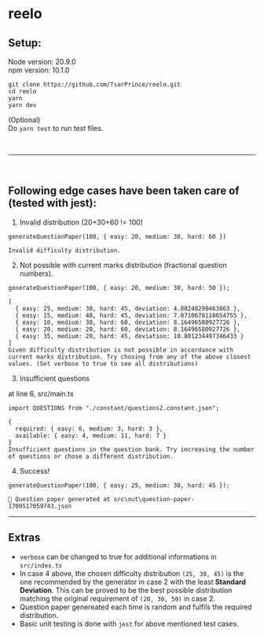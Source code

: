 # reelo

## Setup:

Node version: 20.9.0<br/>
npm version: 10.1.0

```
git clone https://github.com/TsarPrince/reelo.git
cd reelo
yarn
yarn dev
```

(Optional)<br>
Do `yarn test` to run test files.

<br><hr><br>

## Following edge cases have been taken care of (tested with jest):

1. Invalid distribution (20+30+60 != 100)

`generateQuestionPaper(100, { easy: 20, medium: 30, hard: 60 })`

```
Invalid difficulty distribution.
```

2. Not possible with current marks distribution (fractional question numbers).

`generateQuestionPaper(100, { easy: 20, medium: 30, hard: 50 });`

```
[
  { easy: 25, medium: 30, hard: 45, deviation: 4.08248290463863 },
  { easy: 15, medium: 40, hard: 45, deviation: 7.0710678118654755 },
  { easy: 10, medium: 30, hard: 60, deviation: 8.16496580927726 },
  { easy: 20, medium: 20, hard: 60, deviation: 8.16496580927726 },
  { easy: 35, medium: 20, hard: 45, deviation: 10.801234497346433 }
]
Given difficulty distribution is not possible in accordance with current marks distribution. Try chosing from any of the above closest values. (Set verbose to true to see all distributions)
```

3. Insufficient questions

at line 6, src/main.ts

`import QUESTIONS from "./constant/questions2.constant.json";`

```
{
  required: { easy: 6, medium: 3, hard: 3 },
  available: { easy: 4, medium: 11, hard: 7 }
}
Insufficient questions in the question bank. Try increasing the number of questions or chose a different distribution.
```

4. Success!

`generateQuestionPaper(100, { easy: 25, medium: 30, hard: 45 });`

```
🎊 Question paper generated at src\out\question-paper-1700517059743.json
```

<hr>

## Extras

- `verbose` can be changed to true for additional informations in `src/index.ts`
- In case 4 above, the chosen difficulty distribution `(25, 30, 45)` is the one recommended by the generator in case 2 with the least **Standard Deviation**. This can be proved to be the best possible distribution matching the original requirement of `(20, 30, 50)` in case 2.
- Question paper genereated each time is random and fulfils the required distribution.
- Basic unit testing is done with `jest` for above mentioned test cases.
